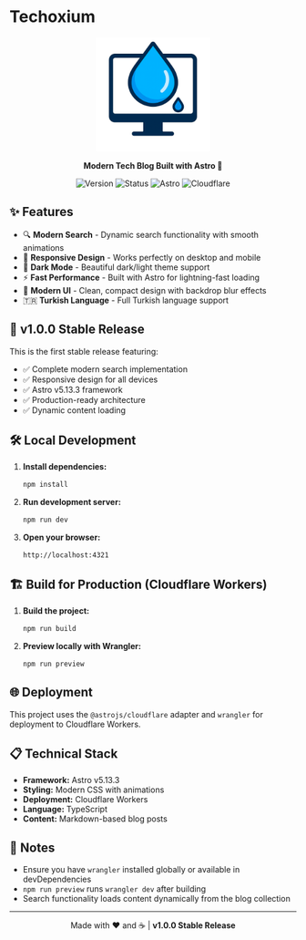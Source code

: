 # Techoxium

<div align="center">
  <img src="public/logo.png" alt="Techoxium Logo" width="200" height="200">
  
  <p><strong>Modern Tech Blog Built with Astro 🚀</strong></p>
  
  ![Version](https://img.shields.io/badge/version-v1.0.0-blue?style=for-the-badge)
  ![Status](https://img.shields.io/badge/status-stable-green?style=for-the-badge)
  ![Astro](https://img.shields.io/badge/astro-v5.13.3-orange?style=for-the-badge)
  ![Cloudflare](https://img.shields.io/badge/deployed%20on-cloudflare-yellow?style=for-the-badge)

</div>

## ✨ Features

- 🔍 **Modern Search** - Dynamic search functionality with smooth animations
- 📱 **Responsive Design** - Works perfectly on desktop and mobile
- 🌙 **Dark Mode** - Beautiful dark/light theme support
- ⚡ **Fast Performance** - Built with Astro for lightning-fast loading
- 🎨 **Modern UI** - Clean, compact design with backdrop blur effects
- 🇹🇷 **Turkish Language** - Full Turkish language support

## 🚀 v1.0.0 Stable Release

This is the first stable release featuring:
- ✅ Complete modern search implementation
- ✅ Responsive design for all devices  
- ✅ Astro v5.13.3 framework
- ✅ Production-ready architecture
- ✅ Dynamic content loading

## 🛠️ Local Development

1. **Install dependencies:**
   ```bash
   npm install
   ```

2. **Run development server:**
   ```bash
   npm run dev
   ```

3. **Open your browser:**
   ```
   http://localhost:4321
   ```

## 🏗️ Build for Production (Cloudflare Workers)

1. **Build the project:**
   ```bash
   npm run build
   ```

2. **Preview locally with Wrangler:**
   ```bash
   npm run preview
   ```

## 🌐 Deployment

This project uses the `@astrojs/cloudflare` adapter and `wrangler` for deployment to Cloudflare Workers.

## 📋 Technical Stack

- **Framework:** Astro v5.13.3
- **Styling:** Modern CSS with animations
- **Deployment:** Cloudflare Workers
- **Language:** TypeScript
- **Content:** Markdown-based blog posts

## 📝 Notes

- Ensure you have `wrangler` installed globally or available in devDependencies
- `npm run preview` runs `wrangler dev` after building
- Search functionality loads content dynamically from the blog collection

---

<div align="center">
  Made with ❤️ and ☕ | <strong>v1.0.0 Stable Release</strong>
</div>